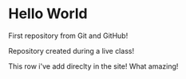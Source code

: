 # Hello World
 First repository from Git and GitHub!

Repository created during a live class!

This row i've add direclty in the site! What amazing!
